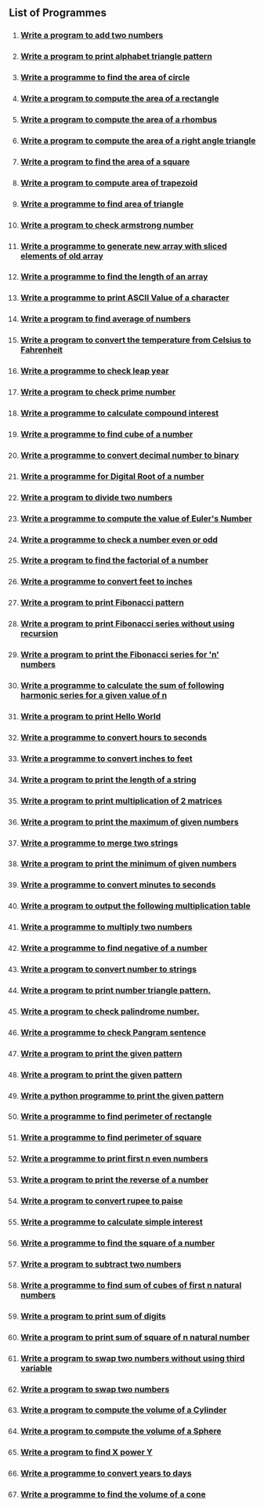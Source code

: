 ## List of Programmes

1. ### [Write a program to add two numbers](./add-two-numbers/)
2. ### [Write a program to print alphabet triangle pattern](./alphabet-triangle-pattern/)
3. ### [Write a programme to find the area of circle](./area-of-circle/)
4. ### [Write a program to compute the area of a rectangle](./area-of-rectangle/)
5. ### [Write a program to compute the area of a rhombus](./area-of-rhombus/)
6. ### [Write a program to compute the area of a right angle triangle](./area-of-right-angle-triangle/)
7. ### [Write a program to find the area of a square](./area-of-square/)
8. ### [Write a program to compute area of trapezoid](./area-of-trapezoid/)
9. ### [Write a programme to find area of triangle](./area-of-triangle/)
10. ### [Write a program to check armstrong number](./armstrong-number/)
11. ### [Write a programme to generate new array with sliced elements of old array](./array-elements-slice/)
12. ### [Write a programme to find the length of an array](./array-size/)
13. ### [Write a programme to print ASCII Value of a character](./ascii-value/)
14. ### [Write a program to find average of numbers](./average-of-numbers/)
15. ### [Write a program to convert the temperature from Celsius to Fahrenheit](./celsius-to-fahrenheit/)
16. ### [Write a programme to check leap year](./check-leap-year/)
17. ### [Write a program to check prime number](./check-prime-number/)
18. ### [Write a programme to calculate compound interest](./compound-interest-calculator/)
19. ### [Write a programme to find cube of a number](./cube-of-number/)
20. ### [Write a programme to convert decimal number to binary](./decimal-to-binary/)
21. ### [Write a programme for Digital Root of a number](./digital-root/)
22. ### [Write a program to divide two numbers](./divide-two-numbers/)
23. ### [Write a programme to compute the value of Euler's Number](./euler-number/)
24. ### [Write a programme to check a number even or odd](./even-or-odd-number/)
25. ### [Write a program to find the factorial of a number](./factorial/)
26. ### [Write a programme to convert feet to inches](./feet-to-inches/)
27. ### [Write a program to print Fibonacci pattern](./fibonacci-pattern/)
28. ### [Write a program to print Fibonacci series without using recursion](./fibonaci-series-without-using-recursion/)
29. ### [Write a program to print the Fibonacci series for 'n' numbers](./fibonnaci-series-using-recursion/)
30. ### [Write a programme to calculate the sum of following harmonic series for a given value of n](./harmonic-series/)
31. ### [Write a program to print Hello World](./hello-world/)
32. ### [Write a programme to convert hours to seconds](./hours-to-seconds/)
33. ### [Write a programme to convert inches to feet](./inches-to-feet/)
34. ### [Write a program to print the length of a string](./length-of-string/)
35. ### [Write a program to print multiplication of 2 matrices](./matrix-multiplication/)
36. ### [Write a program to print the maximum of given numbers](./maximum-of-numbers/)
37. ### [Write a programme to merge two strings](./merge-two-strings/)
38. ### [Write a program to print the minimum of given numbers](./minimum-of-numbers/)
39. ### [Write a programme to convert minutes to seconds](./minutes-to-seconds/)
40. ### [Write a program to output the following multiplication table](./multiplication-table/)
41. ### [Write a programme to multiply two numbers](./multiply-two-numbers/)
42. ### [Write a programme to find negative of a number](./negative-of-a-number/)
43. ### [Write a program to convert number to strings](./number-to-string/)
44. ### [Write a program to print number triangle pattern.](./number-triangle-pattern/)
45. ### [Write a program to check palindrome number.](./palindrome-number/)
46. ### [Write a programme to check Pangram sentence](./pangram-checker/)
47. ### [Write a program to print the given pattern](./pattern-1/)
48. ### [Write a program to print the given pattern](./pattern-2/)
49. ### [Write a python programme to print the given pattern](./pattern-3/)
50. ### [Write a programme to find perimeter of rectangle](./perimeter-of-rectangle/)
51. ### [Write a programme to find perimeter of square](./perimeter-of-square/)
52. ### [Write a programme to print first n even numbers](./print-even-numbers/)
53. ### [Write a program to print the reverse of a number](./reverse-of-a-number/)
54. ### [Write a program to convert rupee to paise](./rupee-to-paise/)
55. ### [Write a programme to calculate simple interest](./simple-interest-calculator/)
56. ### [Write a programme to find the square of a number](./square-of-number/)
57. ### [Write a program to subtract two numbers](./subtract-two-numbers/)
58. ### [Write a programme to find sum of cubes of first n natural numbers](./sum-of-cubes/)
59. ### [Write a program to print sum of digits](./sum-of-digits/)
60. ### [Write a program to print sum of square of n natural number](./sum-of-square/)
61. ### [Write a program to swap two numbers without using third variable](./swap-two-numbers-without-using-third-variable/)
62. ### [Write a program to swap two numbers](./swap-two-numbers/)
63. ### [Write a program to compute the volume of a Cylinder](./volume-of-cylinder/)
64. ### [Write a program to compute the volume of a Sphere](./volume-of-sphere/)
65. ### [Write a program to find X power Y](./x-power-y/)
66. ### [Write a programme to convert years to days](./years-to-days/)
67. ### [Write a programme to find the volume of a cone](./volume-of-cone/)
